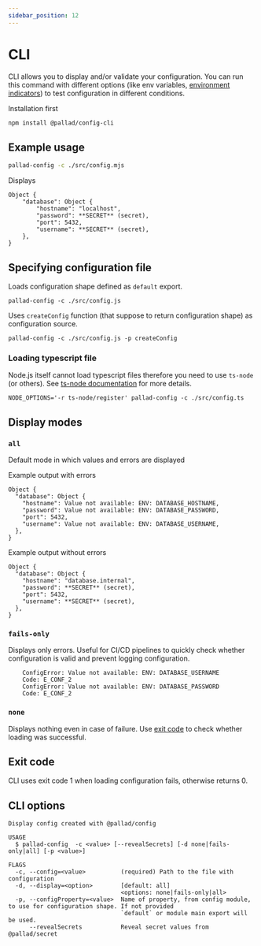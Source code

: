 ```yaml
---
sidebar_position: 12
---
```


# CLI

CLI allows you to display and/or validate your configuration. You can run this command with different options (like env
variables, [environment indicators](./guides/application-environments)) to test configuration in different conditions.

Installation first

```bash npm2yarn
npm install @pallad/config-cli
```

## Example usage
```bash
pallad-config -c ./src/config.mjs
```

Displays
```shell
Object {
    "database": Object {
        "hostname": "localhost",
        "password": **SECRET** (secret),
        "port": 5432,
        "username": **SECRET** (secret),
    },
}
```

## Specifying configuration file

Loads configuration shape defined as `default` export.
```shell
pallad-config -c ./src/config.js
```

Uses `createConfig` function (that suppose to return configuration shape) as configuration source.
```shell
pallad-config -c ./src/config.js -p createConfig
```

### Loading typescript file
Node.js itself cannot load typescript files therefore you need to use `ts-node` (or others). 
See [ts-node documentation](https://www.npmjs.com/package/ts-node#node-flags-and-other-tools) for more details.

```shell
NODE_OPTIONS='-r ts-node/register' pallad-config -c ./src/config.ts
```

## Display modes

### `all`
Default mode in which values and errors are displayed

Example output with errors
```shell
Object {
  "database": Object {
    "hostname": Value not available: ENV: DATABASE_HOSTNAME,
    "password": Value not available: ENV: DATABASE_PASSWORD,
    "port": 5432,
    "username": Value not available: ENV: DATABASE_USERNAME,
  },
}
```

Example output without errors
```shell
Object {
  "database": Object {
    "hostname": "database.internal",
    "password": **SECRET** (secret),
    "port": 5432,
    "username": **SECRET** (secret),
  },
}
```

### `fails-only`
Displays only errors. Useful for CI/CD pipelines to quickly check whether configuration is valid and prevent logging configuration.

```shell
    ConfigError: Value not available: ENV: DATABASE_USERNAME
    Code: E_CONF_2
    ConfigError: Value not available: ENV: DATABASE_PASSWORD
    Code: E_CONF_2
```

### `none`
Displays nothing even in case of failure. Use [exit code](#exit-code) to check whether loading was successful. 

## Exit code

CLI uses exit code 1 when loading configuration fails, otherwise returns 0.

## CLI options

```shell
Display config created with @pallad/config

USAGE
  $ pallad-config  -c <value> [--revealSecrets] [-d none|fails-only|all] [-p <value>]

FLAGS
  -c, --config=<value>          (required) Path to the file with configuration
  -d, --display=<option>        [default: all]
                                <options: none|fails-only|all>
  -p, --configProperty=<value>  Name of property, from config module, to use for configuration shape. If not provided
                                `default` or module main export will be used.
      --revealSecrets           Reveal secret values from @pallad/secret
```
